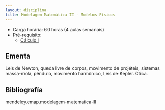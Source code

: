 ```yaml
---
layout: disciplina
title: Modelagem Matemática II - Modelos Físicos
---
```


- Carga horária: 60 horas (4 aulas semanais)
- Pré-requisito:
    - [Cálculo I](calculo-I.html)

## Ementa 

Leis de Newton, queda livre de corpos, movimento de projéteis,
sistemas massa-mola, pêndulo, movimento harmônico, Leis de
Kepler. Ótica.

## Bibliografía

mendeley.emap.modelagem-matematica-II
